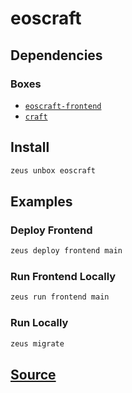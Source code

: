 
eoscraft 
====================




## Dependencies
### Boxes
* [`eoscraft-frontend`](eoscraft-frontend.md)
* [`craft`](craft.md)




## Install
```bash
zeus unbox eoscraft
```
## Examples
### Deploy Frontend 
```bash
zeus deploy frontend main
```
### Run Frontend Locally 
```bash
zeus run frontend main
```
### Run Locally 
```bash
zeus migrate
```





## [Source](https://github.com/liquidapps-io/zeus-sdk/tree/master/boxes/groups/game/eoscraft)
